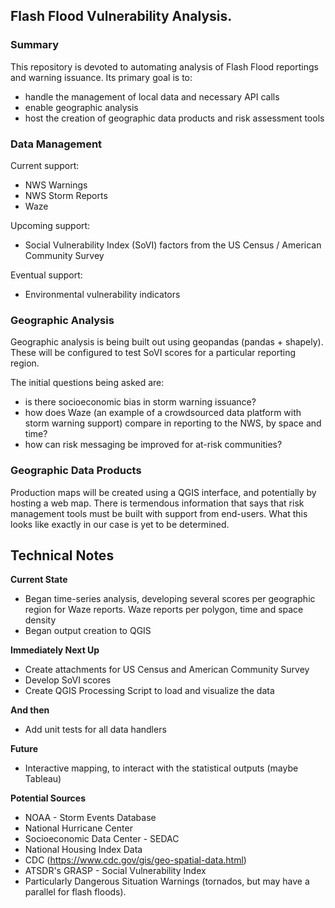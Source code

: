## Flash Flood Vulnerability Analysis.

### Summary
This repository is devoted to automating analysis of Flash Flood reportings and warning issuance.  Its primary goal is to:
- handle the management of local data and necessary API calls
- enable geographic analysis
- host the creation of geographic data products and risk assessment tools

### Data Management
Current support:
- NWS Warnings
- NWS Storm Reports
- Waze

Upcoming support:
- Social Vulnerability Index (SoVI) factors from the US Census / American Community Survey

Eventual support:
- Environmental vulnerability indicators 

### Geographic Analysis
Geographic analysis is being built out using geopandas (pandas + shapely).  These will be configured to test SoVI scores for a particular reporting region. 

The initial questions being asked are:
- is there socioeconomic bias in storm warning issuance?
- how does Waze (an example of a crowdsourced data platform with storm warning support) compare in reporting to the NWS, by space and time?
- how can risk messaging be improved for at-risk communities?

### Geographic Data Products
Production maps will be created using a QGIS interface, and potentially by hosting a web map.  There is termendous information that says that risk management tools must be built with support from end-users.  What this looks like exactly in our case is yet to be determined.  

## Technical Notes

**Current State**
* Began time-series analysis, developing several scores per geographic region for Waze reports.  Waze reports per polygon, time and space density
* Began output creation to QGIS

**Immediately Next Up**
* Create attachments for US Census and American Community Survey
* Develop SoVI scores
* Create QGIS Processing Script to load and visualize the data

**And then**
* Add unit tests for all data handlers

**Future**
* Interactive mapping, to interact with the statistical outputs (maybe Tableau)

**Potential Sources**
* NOAA - Storm Events Database
* National Hurricane Center
* Socioeconomic Data Center - SEDAC
* National Housing Index Data
* CDC (https://www.cdc.gov/gis/geo-spatial-data.html)
* ATSDR's GRASP - Social Vulnerability Index
* Particularly Dangerous Situation Warnings (tornados, but may have a parallel for flash floods).
